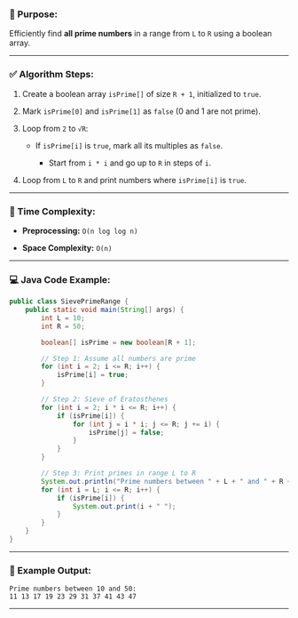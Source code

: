 
### 📌 Purpose:

Efficiently find **all prime numbers** in a range from `L` to `R` using a boolean array.

---

### ✅ Algorithm Steps:

1. Create a boolean array `isPrime[]` of size `R + 1`, initialized to `true`.
    
2. Mark `isPrime[0]` and `isPrime[1]` as `false` (0 and 1 are not prime).
    
3. Loop from `2` to `√R`:
    
    - If `isPrime[i]` is `true`, mark all its multiples as `false`.
        
        - Start from `i * i` and go up to `R` in steps of `i`.
            
4. Loop from `L` to `R` and print numbers where `isPrime[i]` is `true`.
    

---

### 🧠 Time Complexity:

- **Preprocessing:** `O(n log log n)`
    
- **Space Complexity:** `O(n)`
    

---

### 💻 Java Code Example:

```java
public class SievePrimeRange {
    public static void main(String[] args) {
        int L = 10;
        int R = 50;

        boolean[] isPrime = new boolean[R + 1];

        // Step 1: Assume all numbers are prime
        for (int i = 2; i <= R; i++) {
            isPrime[i] = true;
        }

        // Step 2: Sieve of Eratosthenes
        for (int i = 2; i * i <= R; i++) {
            if (isPrime[i]) {
                for (int j = i * i; j <= R; j += i) {
                    isPrime[j] = false;
                }
            }
        }

        // Step 3: Print primes in range L to R
        System.out.println("Prime numbers between " + L + " and " + R + ":");
        for (int i = L; i <= R; i++) {
            if (isPrime[i]) {
                System.out.print(i + " ");
            }
        }
    }
}
```

---

### 📌 Example Output:

```
Prime numbers between 10 and 50:
11 13 17 19 23 29 31 37 41 43 47
```

---
